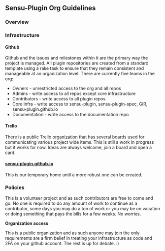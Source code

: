 ## Sensu-Plugin Org Guidelines

### Overview

### Infrastructure

#### Github

GIthub and the issues and milestones within it are the primary way the project is managed.  All plugin repositories are created from a standard template using a rake task to ensure that they remain consistent and manageable at an organization level.  There are currently five teams in the org:

* Owners - unrestricted access to the org and all repos
* Admins - write access to all repos except core infrastructure
* Contributors - write access to all plugin repos
* Core Infra - write access to sensu-plugin, sensu-plugin-spec, GIR, sensu-plugin.github.io
* Documentation - write access to the documentation repo

#### Trello

There is a public Trello [organization](https://trello.com/sensuplugins) that has several boards used for communicating various project wide items.  This is still a work in progress but it works for now.  Ideas are always welcome, join a board and open a card.

#### [sensu-plugin.github.io](http://sensu-plugins.github.io/)

This is our temporary home until a more robust one can be created.


### Policies

This is a volunteer project and as such contributors are free to come and go.  No one is required to do any amount of work to continue as a contributor, some days you may do a ton of work or you may be on vacation or doing something that pays the bills for a few weeks.  No worries.

**Organization access**

This is a public organization and as such anyone may join the only requirements are a firm belief in treating your infrastructure as code and 2FA on your github account.  The rest is up for debate. :)
